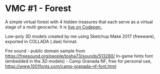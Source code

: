 # VMC \#1 - Forest
A simple virtual forest with 4 hidden treasures that each serve as a virtual stage of a multi geocache. It is [live on Codepen.](https://codepen.io/jackofhearts/full/abdMMYG)

Low-poly 3D models created by me using Sketchup Make 2017 (freeware), exported in COLLADA (.dae) format.

Fire sound - public domain sample from https://freesound.org/people/tosha73/sounds/513280/
In-game hints font (embedded in the 3D models) - Camp Granada NF, free for personal use, https://www.1001fonts.com/camp-granada-nf-font.html
